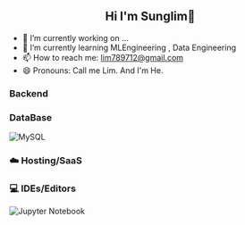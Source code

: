 <h2 align="center"> Hi I'm Sunglim👋 </h3>

- 🔭 I’m currently working on ...
- 🌱  I’m currently learning MLEngineering , Data Engineering
- 📫 How to reach me: lim789712@gmail.com
- 😄 Pronouns:  Call me Lim. And I'm He.

### Backend

### DataBase

![MySQL](https://img.shields.io/badge/mysql-%2300f.svg?style=for-the-badge&logo=mysql&logoColor=white)

### ☁️ Hosting/SaaS 
### 💻 IDEs/Editors  
![Jupyter Notebook](https://img.shields.io/badge/jupyter-%23FA0F00.svg?style=for-the-badge&logo=jupyter&logoColor=white)
